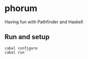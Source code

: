 # phorum
Having fun with Pathfinder and Haskell

## Run and setup
```cabal sandbox init
cabal configure
cabal run```
